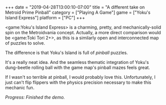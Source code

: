 +++
date = "2019-04-28T13:00:10-07:00"
title = "A different take on Metroid Prime Pinball"
category = ["Playing A Game"]
game = ["Yoku's Island Express"]
platform = ["PC"]
+++

<game:Yoku's Island Express> is a charming, pretty, and mechanically-solid spin on the Metroidvania concept.  Actually, a more direct comparison would be <game:Toki Tori 2+>, as this is a similarly open and interconnected map of puzzles to solve.

The difference is that Yoku's Island is full of <i>pinball</i> puzzles.

It's a really neat idea.  And the seamless thematic integration of Yoku's dung-beetle rolling ball with the game map's pinball mazes feels great.

If I wasn't so terrible at pinball, I would probably love this.  Unfortunately, I just can't flip flippers with the physics precision necessary to make this mechanic fun.

<i>Progress: Finished the demo.</i>
